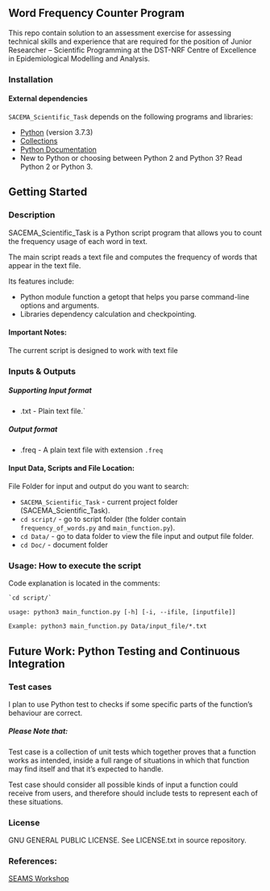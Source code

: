## Word Frequency Counter Program

This repo contain solution to an assessment exercise for assessing technical skills and experience that are required for the position of Junior Researcher – Scientific Programming at the DST-NRF Centre of Excellence in Epidemiological Modelling and Analysis.

### Installation

#### External dependencies

`SACEMA_Scientific_Task` depends on the following programs and libraries:

* [Python](https://www.python.org/downloads/release/python-373/) (version 3.7.3) 
* [Collections](https://docs.python.org/2/library/collections.html)
* [Python Documentation](https://docs.python.org/2/contents.html) 
* New to Python or choosing between Python 2 and Python 3? Read Python 2 or Python 3.

## Getting Started

### Description

SACEMA_Scientific_Task is a Python script program that allows you to count the frequency usage of each word in text. 

The main script reads a text file and computes the frequency of words that appear in the text file.

Its features include:

* Python module function a getopt that helps you parse command-line options and arguments.
* Libraries dependency calculation and checkpointing.

#### Important Notes:

The current script is designed to work with text file

### Inputs & Outputs

##### Supporting Input format

* .txt - Plain text file.`

##### Output format

* .freq - A plain text file with extension `.freq`

#### Input Data, Scripts and File Location:

File Folder for input and output do you want to search:

* `SACEMA_Scientific_Task` 			- current project folder (SACEMA_Scientific_Task).
* `cd script/` 					- go to script folder (the folder contain `frequency_of_words.py` and `main_function.py`).
* `cd Data/` 					- go to data folder to view the file input and output file folder.
* `cd Doc/`					- document folder 

### Usage: How to execute the script

Code explanation is located in the comments:

```
`cd script/`

usage: python3 main_function.py [-h] [-i, --ifile, [inputfile]]

Example: python3 main_function.py Data/input_file/*.txt

```

## Future Work: Python Testing and Continuous Integration

### Test cases

I plan to use Python test to checks if some specific parts of the function’s behaviour are correct. 

##### Please Note that: 

Test case is a collection of unit tests which together proves that a function works as intended, inside a full range of situations in which that function may find itself and that it’s expected to handle. 

Test case should consider all possible kinds of input a function could receive from users, and therefore should include tests to represent each of these situations.

### License

GNU GENERAL PUBLIC LICENSE. See LICENSE.txt in source repository.

### References:

[SEAMS Workshop](https://seams-workshop.gitlab.io/practical/workspace/)



































